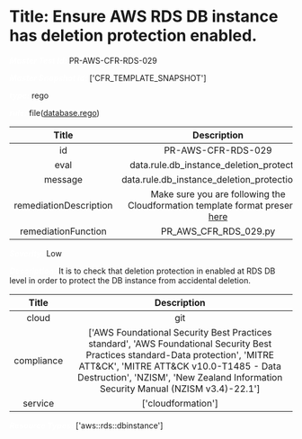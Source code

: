 



# Title: Ensure AWS RDS DB instance has deletion protection enabled.


***<font color="white">Master Test Id:</font>*** PR-AWS-CFR-RDS-029

***<font color="white">Master Snapshot Id:</font>*** ['CFR_TEMPLATE_SNAPSHOT']

***<font color="white">type:</font>*** rego

***<font color="white">rule:</font>*** file([database.rego])  
  
  
  
  

|Title|Description|
| :---: | :---: |
|id|PR-AWS-CFR-RDS-029|
|eval|data.rule.db_instance_deletion_protection|
|message|data.rule.db_instance_deletion_protection_err|
|remediationDescription|Make sure you are following the Cloudformation template format presented <a href='https://docs.aws.amazon.com/AWSCloudFormation/latest/UserGuide/aws-properties-rds-database-instance.html' target='_blank'>here</a>|
|remediationFunction|PR_AWS_CFR_RDS_029.py|


***<font color="white">Severity:</font>*** Low

***<font color="white">Description:</font>*** It is to check that deletion protection in enabled at RDS DB level in order to protect the DB instance from accidental deletion.  
  
  

|Title|Description|
| :---: | :---: |
|cloud|git|
|compliance|['AWS Foundational Security Best Practices standard', 'AWS Foundational Security Best Practices standard-Data protection', 'MITRE ATT&CK', 'MITRE ATT&CK v10.0-T1485 - Data Destruction', 'NZISM', 'New Zealand Information Security Manual (NZISM v3.4)-22.1']|
|service|['cloudformation']|


***<font color="white">Resource Types:</font>*** ['aws::rds::dbinstance']


[database.rego]: https://github.com/prancer-io/prancer-compliance-test/tree/master/aws/iac/database.rego
